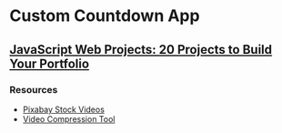 # Custom Countdown App
## [JavaScript Web Projects: 20 Projects to Build Your Portfolio](https://zerotomastery.io/courses/javascript-projects/)

### Resources
- [Pixabay Stock Videos](https://pixabay.com/videos/)
- [Video Compression Tool](https://www.youcompress.com/)